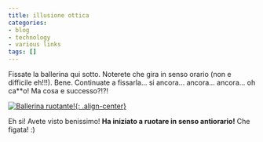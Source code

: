 ```yaml
---
title: illusione ottica
categories:
- blog
- technology
- various links
tags: []
---
```

Fissate la ballerina qui sotto. Noterete che gira in senso orario (non e
difficile eh!!!). Bene. Continuate a fissarla... si ancora... ancora...
ancora... oh ca\*\*o! Ma cosa e successo?!?!

[![Ballerina ruotante!]({{site.url}}/images/spinning-silhouette-optical-illusion.gif){: .align-center}](http://www.maniacworld.com/Spinning-Silhouette-Optical-Illusion.html "Ballerina ruotante!" )

  
Eh si! Avete visto benissimo! **Ha iniziato a ruotare in senso antiorario!**
Che figata! :)


